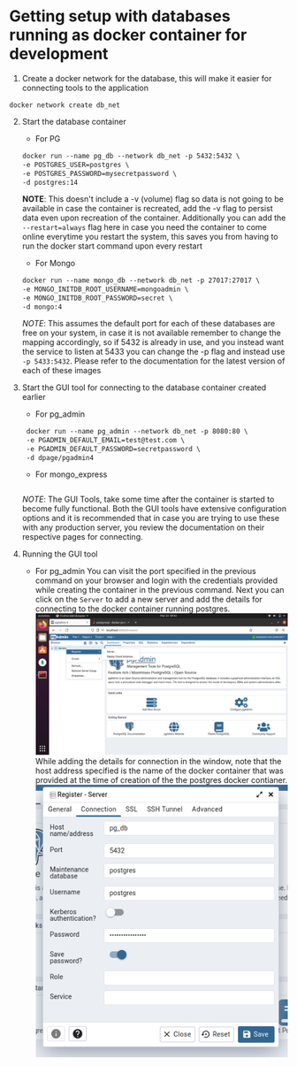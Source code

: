 # Getting setup with databases running as docker container for development

1. Create a docker network for the database, this will make it easier for connecting
   tools to the application

```
docker network create db_net
```

2. Start the database container

   - For PG

   ```
   docker run --name pg_db --network db_net -p 5432:5432 \
   -e POSTGRES_USER=postgres \
   -e POSTGRES_PASSWORD=mysecretpassword \
   -d postgres:14
   ```

   **NOTE**: This doesn't include a -v (volume) flag so data is not going to be available
   in case the container is recreated, add the -v flag to persist data even upon recreation
   of the container.
   Additionally you can add the `--restart=always` flag here in case you need the container to come online everytime you restart the system, this saves you from having to run the docker start command upon every restart

   - For Mongo

   ```
   docker run --name mongo_db --network db_net -p 27017:27017 \
   -e MONGO_INITDB_ROOT_USERNAME=mongoadmin \
   -e MONGO_INITDB_ROOT_PASSWORD=secret \
   -d mongo:4
   ```

   _NOTE_: This assumes the default port for each of these databases are free on your system, in case it is not available remember to change the mapping accordingly, so if 5432 is already in use, and you instead want the service to listen at 5433 you can change the -p flag and instead use `-p 5433:5432`.
   Please refer to the documentation for the latest version of each of these images

3. Start the GUI tool for connecting to the database container created earlier

   - For pg_admin

   ```
    docker run --name pg_admin --network db_net -p 8080:80 \
    -e PGADMIN_DEFAULT_EMAIL=test@test.com \
    -e PGADMIN_DEFAULT_PASSWORD=secretpassword \
    -d dpage/pgadmin4
   ```

   - For mongo_express

   ```

   ```

   _NOTE_: The GUI Tools, take some time after the container is started to become fully functional.
   Both the GUI tools have extensive configuration options and it is recommended that in case you are trying to use these with any production server, you review the documentation on their respective pages for connecting.

4. Running the GUI tool
   - For pg_admin
     You can visit the port specified in the previous command on your browser and login with the credentials provided while creating the container in the previous command. Next you can click on the `Server` to add a new server and add the details for connecting to the docker container running postgres.
     ![add server on pgadmin](./pg_admin_add_server.png)
     While adding the details for connection in the window, note that the host address specified is the name of the docker container that was provided at the time of creation of the the postgres docker contianer.
     ![pg connection details for pgadmin on docker](./pg_connection_details.png)
